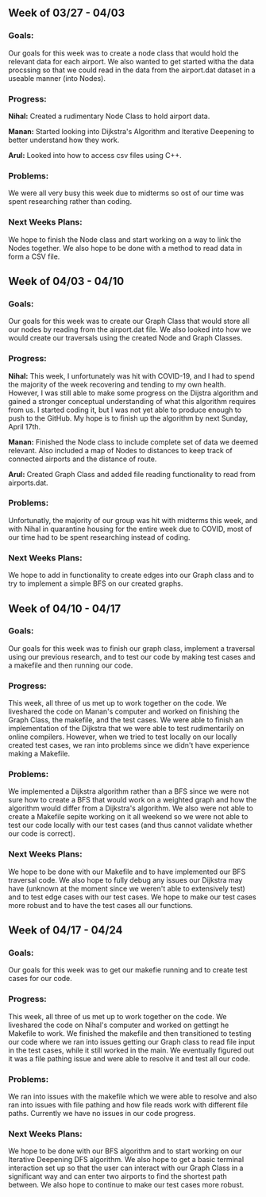 ## Week of 03/27 - 04/03
### Goals: 
Our goals for this week was to create a node class that would hold the relevant data for each airport. We also wanted to get started witha the data procssing so that we could read in the data from the airport.dat dataset in a useable manner (into Nodes).

### Progress:

**Nihal:** Created a rudimentary Node Class to hold airport data.

**Manan:** Started looking into Dijkstra's Algorithm and Iterative Deepening to better understand how they work.

**Arul:** Looked into how to access csv files using C++.

### Problems: 
We were all very busy this week due to midterms so ost of our time was spent researching rather than coding.

### Next Weeks Plans:
We hope to finish the Node class and start working on a way to link the Nodes together. We also hope to be done with a method to read data in form a CSV file.


## Week of 04/03 - 04/10

### Goals: 
Our goals for this week was to create our Graph Class that would store all our nodes by reading from the airport.dat file. We also looked into how we would create our traversals using the created Node and Graph Classes.

### Progress:

**Nihal:** This week, I unfortunately was hit with COVID-19, and I had to spend the majority of the week recovering and tending to my own health. However, I was still able to make some progress on the Dijstra algorithm and gained a stronger conceptual understanding of what this algorithm requires from us. I started coding it, but I was not yet able to produce enough to push to the GitHub. My hope is to finish up the algorithm by next Sunday, April 17th.

**Manan:** Finished the Node class to include complete set of data we deemed relevant. Also included a map of Nodes to distances to keep track of connected airports and the distance of route.

**Arul:** Created Graph Class and added file reading functionality to read from airports.dat.

### Problems: 
Unfortunatly, the majority of our group was hit with midterms this week, and with Nihal in quarantine housing for the entire week due to COVID, most of our time had to be spent researching instead of coding.
### Next Weeks Plans:
We hope to add in functionality to create edges into our Graph class and to try to implement a simple BFS on our created graphs.

## Week of 04/10 - 04/17
### Goals: 
Our goals for this week was to finish our graph class, implement a traversal using our previous research, and to test our code by making test cases and a makefile and then running our code.

### Progress:

This week, all three of us met up to work together on the code. We liveshared the code on Manan's computer and worked on finishing the Graph Class, the makefile, and the test cases. We were able to finish an implementation of the Dijkstra that we were able to test rudimentarily on online compilers. However, when we tried to test locally on our locally created test cases, we ran into problems since we didn't have experience making a Makefile.

### Problems: 
We implemented a Dijkstra algorithm rather than a BFS since we were not sure how to create a BFS that would work on a weighted graph and how the algorithm would differ from a Dijkstra's algorithm. We also were not able to create a Makefile sepite working on it all weekend so we were not able to test our code locally with our test cases (and thus cannot validate whether our code is correct).

### Next Weeks Plans:
We hope to be done with our Makefile and to have implemented our BFS traversal code. We also hope to fully debug any issues our Dijkstra may have (unknown at the moment since we weren't able to extensively test) and to test edge cases with our test cases. We hope to make our test cases more robust and to have the test cases all our functions.

## Week of 04/17 - 04/24
### Goals: 
Our goals for this week was to get our makefie running and to create test cases for our code.

### Progress:

This week, all three of us met up to work together on the code. We liveshared the code on Nihal's computer and worked on gettingt he Makefile to work. We finished the makefile and then transitioned to testing our code where we ran into issues getting our Graph class to read file input in the test cases, while it still worked in the main. We eventually figured out it was a file pathing issue and were able to resolve it and test all our code.

### Problems: 
We ran into issues with the makefile which we were able to resolve and also ran into issues with file pathing and how file reads work with different file paths. Currently we have no issues in our code progress.

### Next Weeks Plans:
We hope to be done with our BFS algorithm and to start working on our Iterative Deepening DFS algorithm. We also hope to get a basic terminal interaction set up so that the user can interact with our Graph Class in a significant way and can enter two airports to find the shortest path between. We also hope to continue to make our test cases more robust.
